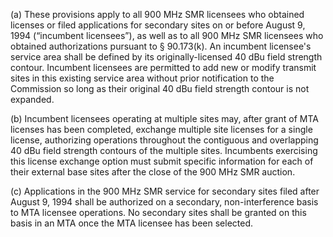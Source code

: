(a) These provisions apply to all 900 MHz SMR licensees who obtained licenses or filed applications for secondary sites on or before August 9, 1994 (“incumbent licensees”), as well as to all 900 MHz SMR licensees who obtained authorizations pursuant to § 90.173(k). An incumbent licensee's service area shall be defined by its originally-licensed 40 dBu field strength contour. Incumbent licensees are permitted to add new or modify transmit sites in this existing service area without prior notification to the Commission so long as their original 40 dBu field strength contour is not expanded.

(b) Incumbent licensees operating at multiple sites may, after grant of MTA licenses has been completed, exchange multiple site licenses for a single license, authorizing operations throughout the contiguous and overlapping 40 dBu field strength contours of the multiple sites. Incumbents exercising this license exchange option must submit specific information for each of their external base sites after the close of the 900 MHz SMR auction.

(c) Applications in the 900 MHz SMR service for secondary sites filed after August 9, 1994 shall be authorized on a secondary, non-interference basis to MTA licensee operations. No secondary sites shall be granted on this basis in an MTA once the MTA licensee has been selected.

